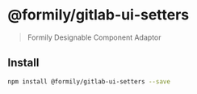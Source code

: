 # @formily/gitlab-ui-setters

> Formily Designable Component Adaptor

## Install

```bash
npm install @formily/gitlab-ui-setters --save
```
